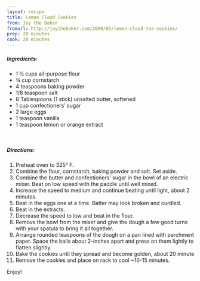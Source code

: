 ```yaml
---
layout: recipe
title: Lemon Cloud Cookies
from: Joy the Baker
fromurl: http://joythebaker.com/2009/05/lemon-cloud-tea-cookies/
prep: 20 minutes
cook: 20 minutes
---
```


##### Ingredients:

* 1 ½ cups all-purpose flour
* ¾ cup cornstarch
* 4 teaspoons baking powder
* 1/8 teaspoon salt
* 8 Tablespoons (1 stick) unsalted butter, softened
* 1 cup confectioners’ sugar
* 2 large eggs
* 1 teaspoon vanilla
* 1 teaspoon lemon or orange extract

<br>

##### Directions:

1. Preheat oven to 325° F.
2. Combine the flour, cornstarch, baking powder and salt. Set aside.
3. Combine the butter and confectioners’ sugar in the bowl of an electric
mixer. Beat on low speed with the paddle until well mixed. 
4. Increase the speed to medium and continue beating until light, about 2 minutes.
5. Beat in the eggs one at a time. Batter may look broken and curdled.
6. Beat in the extracts.
7. Decrease the speed to low and beat in the flour. 
8. Remove the bowl from the mixer and give the dough a few good turns with your spatula to bring it all together.
9. Arrange rounded teaspoons of the dough on a pan lined with parchment
paper. Space the balls about 2-inches apart and press on them lightly
to flatten slightly. 
10. Bake the cookies until they spread and become golden, about 20 minute
11. Remove the cookies and place on rack to cool ~10-15 minutes.

Enjoy!
